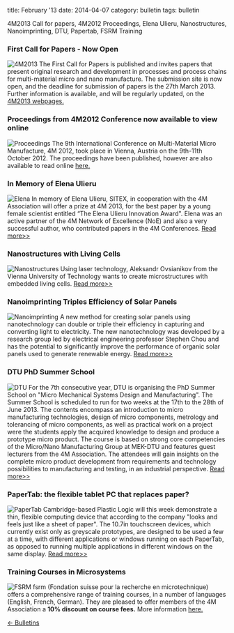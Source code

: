 title: February '13
date: 2014-04-07 
category: bulletin
tags: bulletin

4M2013 Call for papers, 4M2012 Proceedings, Elena Ulieru, Nanostructures, Nanoimprinting, DTU, Papertab, FSRM Training
<!--break-->
###  First Call for Papers - Now Open 

![4M2013](/4m-association/images/4m2013_logo.jpg)
The First Call for Papers is published and invites papers that present original research and development in processes and process chains for multi-material micro and nano manufacture. The submission site is now open, and the deadline for submission of papers is the 27th March 2013. Further information is available, and will be regularly updated, on the [4M2013 webpages.](/4m-association/conference/2013)

### Proceedings from 4M2012 Conference now available to view online

![Proceedings](/4m-association/images/proceedings.jpg)
The 9th International Conference on Multi-Material Micro Manufacture, 4M 2012, took place in Vienna, Austria on the 9th-11th October 2012. The proceedings have been published, however are also available to read online [here.](http://rpsonline.com.sg/proceedings/9789810733544/html/about.html)

### In Memory of Elena Ulieru

![Elena](/4m-association/images/elena.jpg)
In memory of Elena Ulieru, SITEX, in cooperation with the 4M Association will offer a prize at 4M 2013, for the best paper by a young female scientist entitled “The Elena Ulieru Innovation Award". Elena was an active partner of the 4M Network of Excellence (NoE) and also a very successful author, who contributed papers in the 4M Conferences. [Read more>>](/4m-association/content/Elena-Ulieru/Elena-Ulieru.html)

### Nanostructures with Living Cells

![Nanostructures](/4m-association/images/nanostructures.jpg)
Using laser technology, Aleksandr Ovsianikov from the Vienna University of Technology wants to create microstructures with embedded living cells. [Read more>>](http://phys.org/news/2013-02-nanostructures-cells.html)

### Nanoimprinting Triples Efficiency of Solar Panels

![Nanoimprinting](/4m-association/images/nanoimprinting.jpg)
A new method for creating solar panels using nanotechnology can double or triple their efficiency in capturing and converting light to electricity. The new nanotechnology was developed by a research group led by electrical engineering professor Stephen Chou and has the potential to significantly improve the performance of organic solar panels used to generate renewable energy. [Read more>>](http://www.dailyprincetonian.com/2013/02/12/32555/)

### DTU PhD Summer School

![DTU](/4m-association/images/dtu_0.jpg)
For the 7th consecutive year, DTU is organising the PhD Summer School on "Micro Mechanical Systems Design and Manufacturing". The Summer School is scheduled to run for two weeks at the 17th to the 28th of June 2013. The contents encompass an introduction to micro manufacturing technologies, design of micro components, metrology and tolerancing of micro components, as well as practical work on a project were the students apply the acquired knowledge to design and produce a prototype micro product. The course is based on strong core competencies of the Micro/Nano Manufacturing Group at MEK-DTU and features guest lecturers from the 4M Association. The attendees will gain insights on the complete micro product development from requirements and technology possibilities to manufacturing and testing, in an industrial perspective. [Read more>>](http://www.me.mek.dtu.dk/English/Education/PhD%20Summer%20School.aspx)

### PaperTab: the flexible tablet PC that replaces paper?

![PaperTab](/4m-association/images/papertab.jpg)
Cambridge-based Plastic Logic will this week demonstrate a thin, flexible computing device that according to the company "looks and feels just like a sheet of paper". The 10.7in touchscreen devices, which currently exist only as greyscale prototypes, are designed to be used a few at a time, with different applications or windows running on each PaperTab, as opposed to running multiple applications in different windows on the same display. [Read more>>](http://www.pcpro.co.uk/news/379096/papertab-the-flexible-tablet-pc-that-replaces-paper)

### Training Courses in Microsystems

![FSRM](/4m-association/images/fsrm_logo_web.gif)
fsrm (Fondation suisse pour la recherche en microtechnique) offers a comprehensive range of training courses, in a number of languages (English, French, German). They are pleased to offer members of the 4M Association a <b>10% discount on course fees.</b> More information [here.](/4m-association/content/fsrm-training-courses/fsrm-training-courses.html)

[&larr; Bulletins](/4m-association/bulletin/index.html)